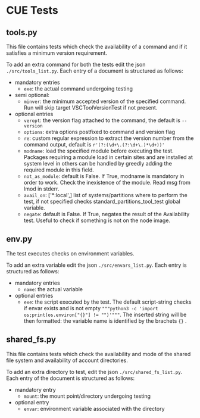 # CUE Tests

## tools.py

This file contains tests which check the availability of a command and if it satisfies a minimum version requirement.

To add an extra command for both the tests edit the json `./src/tools_list.py`.
Each entry of a document is structured as follows:
* mandatory entries
    * `exe`: the actual command undergoing testing
* semi optional:
    * `minver`: the minimum accepted version of the specified command. Run will skip target VSCToolVersionTest if not present.
* optional entries
    * `veropt`: the version flag attached to the command, the default is `--version`
    * `options`: extra options postfixed to command and version flag
    * `re`: custom regular expression to extract the version number from the command output, default is `r'(?:(\d+\.(?:\d+\.)*\d+))'`
    * `modname`: load the specified module before executing the test. Packages requiring a module load in certain sites and are installed at system level in others can be handled by greedly adding the required module in this field.
    * `not_as_module`: default is False. If True, modname is mandatory in order to work. Check the inexistence of the module. Read msg from lmod in stderr.
    * `avail_on`: ['*:local',] list of systems/partitions where to perform the test, if not specified checks standard_partitions_tool_test global variable.
    * `negate`: default is False. If True, negates the result of the Availability test. Useful to check if something is not on the node image.

## env.py

The test executes checks on environment variables.

To add an extra variable edit the json `./src/envars_list.py`.
Each entry is structured as follows:
* mandatory entries
   * `name`: the actual variable
* optional entries
   * `exe`: the script executed by the test. The default script-string checks if envar exists and is not empty `"""python3 -c 'import os;print(os.environ["{}"] != "")'"""`. The inserted string will be then formatted: the variable name is identified by the brachets `{}` .

## shared_fs.py

This file contains tests which check the availability and mode of the shared file system and availability of account directories. 

To add an extra directory to test, edit the json `./src/shared_fs_list.py`.
Each entry of the document is structured as follows:
* mandatory entry
    * `mount`: the mount point/directory undergoing testing
* optional entry
    * `envar`: environment variable associated with the directory
